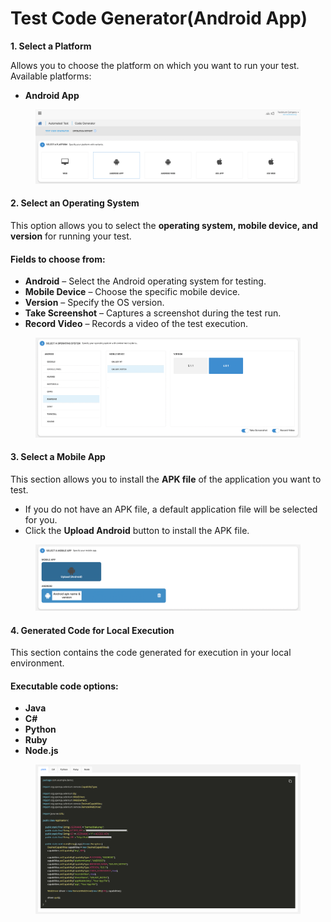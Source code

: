 # Test Code Generator(Android App)

**1. Select a Platform**

Allows you to choose the platform on which you want to run your test. Available platforms:

* **Android App**

<figure><img src="../../.gitbook/assets/Screenshot 2025-01-29 at 17.37.16.png" alt=""><figcaption></figcaption></figure>

#### **2. Select an Operating System**

This option allows you to select the **operating system, mobile device, and version** for running your test.

#### **Fields to choose from:**

* **Android** – Select the Android operating system for testing.
* **Mobile Device** – Choose the specific mobile device.
* **Version** – Specify the OS version.
* **Take Screenshot** – Captures a screenshot during the test run.
* **Record Video** – Records a video of the test execution.

<figure><img src="../../.gitbook/assets/Screenshot 2025-01-29 at 17.37.39.png" alt=""><figcaption></figcaption></figure>

#### **3. Select a Mobile App**

This section allows you to install the **APK file** of the application you want to test.

* If you do not have an APK file, a default application file will be selected for you.
* Click the **Upload Android** button to install the APK file.

<figure><img src="../../.gitbook/assets/Screenshot 2025-01-29 at 17.46.22.png" alt=""><figcaption></figcaption></figure>

#### **4. Generated Code for Local Execution**

This section contains the code generated for execution in your local environment.

#### **Executable code options:**

* **Java**
* **C#**
* **Python**
* **Ruby**
* **Node.js**

<figure><img src="../../.gitbook/assets/Screenshot 2025-01-29 at 17.49.05.png" alt=""><figcaption></figcaption></figure>
